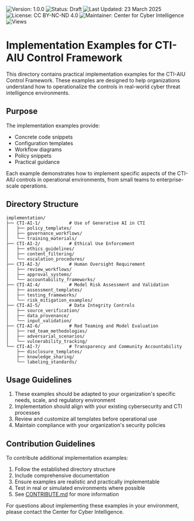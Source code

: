 ![Version: 1.0.0](https://img.shields.io/badge/Version-1.0.0-blue.svg)
![Status: Draft](https://img.shields.io/badge/Status-Draft-orange.svg)
![Last Updated: 23 March 2025](https://img.shields.io/badge/Last_Updated-23_March_2025-teal.svg)
![License: CC BY-NC-ND 4.0](https://img.shields.io/badge/License-CC_BY--NC--ND_4.0-lightgrey.svg)
![Maintainer: Center for Cyber Intelligence](https://img.shields.io/badge/Maintainer-Center_for_Cyber_Intelligence-darkblue.svg)
![Views](https://img.shields.io/github/watchers/centerforcyberintelligence/CTI-AIU?label=Views&style=social)

# Implementation Examples for CTI-AIU Control Framework

This directory contains practical implementation examples for the CTI-AIU Control Framework. These examples are designed to help organizations understand how to operationalize the controls in real-world cyber threat intelligence environments.

## Purpose

The implementation examples provide:
- Concrete code snippets
- Configuration templates
- Workflow diagrams
- Policy snippets
- Practical guidance

Each example demonstrates how to implement specific aspects of the CTI-AIU controls in operational environments, from small teams to enterprise-scale operations.

## Directory Structure

```
implementation/
├── CTI-AI-1/           # Use of Generative AI in CTI
│   ├── policy_templates/
│   ├── governance_workflows/
│   └── training_materials/
├── CTI-AI-2/           # Ethical Use Enforcement
│   ├── ethics_guidelines/
│   ├── content_filtering/
│   └── escalation_procedures/
├── CTI-AI-3/           # Human Oversight Requirement
│   ├── review_workflows/
│   ├── approval_systems/
│   └── accountability_frameworks/
├── CTI-AI-4/           # Model Risk Assessment and Validation
│   ├── assessment_templates/
│   ├── testing_frameworks/
│   └── risk_mitigation_examples/
├── CTI-AI-5/           # Data Integrity Controls
│   ├── source_verification/
│   ├── data_provenance/
│   └── input_validation/
├── CTI-AI-6/           # Red Teaming and Model Evaluation
│   ├── red_team_methodologies/
│   ├── adversarial_scenarios/
│   └── vulnerability_tracking/
└── CTI-AI-7/           # Transparency and Community Accountability
    ├── disclosure_templates/
    ├── knowledge_sharing/
    └── labeling_standards/
```

## Usage Guidelines

1. These examples should be adapted to your organization's specific needs, scale, and regulatory environment
2. Implementation should align with your existing cybersecurity and CTI processes
3. Review and customize all templates before operational use
4. Maintain compliance with your organization's security policies

## Contribution Guidelines

To contribute additional implementation examples:
1. Follow the established directory structure
2. Include comprehensive documentation
3. Ensure examples are realistic and practically implementable
4. Test in real or simulated environments where possible
5. See [CONTRIBUTE.md](../../CONTRIBUTE.md) for more information

For questions about implementing these examples in your environment, please contact the Center for Cyber Intelligence. 